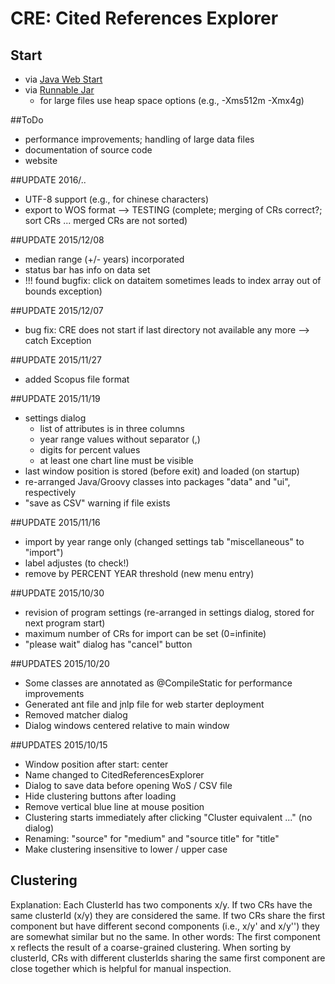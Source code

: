 # CRE: Cited References Explorer

## Start
* via [Java Web Start](http://www1.hft-leipzig.de/thor/citationtest/CitedReferencesExplorer.jnlp)
* via [Runnable Jar](http://www1.hft-leipzig.de/thor/citationtest/CitedReferencesExplorerFull.jar)
  * for large files use heap space options (e.g., -Xms512m -Xmx4g)

##ToDo
* performance improvements; handling of large data files
* documentation of source code
* website

##UPDATE 2016/..
* UTF-8 support (e.g., for chinese characters)
* export to WOS format --> TESTING (complete; merging of CRs correct?; sort CRs ... merged CRs are not sorted)


##UPDATE 2015/12/08
* median range (+/- years) incorporated
* status bar has info on data set
* !!! found bugfix: click on dataitem sometimes leads to index array out of bounds exception)


##UPDATE 2015/12/07
* bug fix: CRE does not start if last directory not available any more --> catch Exception

##UPDATE 2015/11/27
* added Scopus file format

##UPDATE 2015/11/19
* settings dialog 
  * list of attributes is in three columns
  * year range values without separator (,)
  * digits for percent values
  * at least one chart line must be visible
* last window position is stored (before exit) and loaded (on startup)
* re-arranged Java/Groovy classes into packages "data" and "ui", respectively
* "save as CSV" warning if file exists

##UPDATE 2015/11/16
* import by year range only (changed settings tab "miscellaneous" to "import") 
* label adjustes (to check!)
* remove by PERCENT YEAR threshold (new menu entry)

##UPDATE 2015/10/30
* revision of program settings (re-arranged in settings dialog, stored for next program start)
* maximum number of CRs for import can be set (0=infinite)
* "please wait" dialog has "cancel" button 

##UPDATES 2015/10/20
* Some classes are annotated as @CompileStatic for performance improvements
* Generated ant file and jnlp file for web starter deployment
* Removed matcher dialog
* Dialog windows centered relative to main window 

##UPDATES 2015/10/15
* Window position after start: center
* Name changed to CitedReferencesExplorer
* Dialog to save data before opening WoS / CSV file
* Hide clustering buttons after loading
* Remove vertical blue line at mouse position
* Clustering starts immediately after clicking "Cluster equivalent ..." (no dialog)
* Renaming: "source" for "medium" and "source title" for "title" 
* Make clustering insensitive to lower / upper case
    
## Clustering  
Explanation: Each ClusterId has two components x/y. 
If two CRs have the same clusterId (x/y) they are considered the same. 
If two CRs share the first component but have different second components (i.e., x/y' and x/y'') they are somewhat similar but no the same. 
In other words: The first component x reflects the result of a coarse-grained clustering.
When sorting by clusterId, CRs with different clusterIds sharing the same first component are close together which is helpful for manual inspection.
 
 
